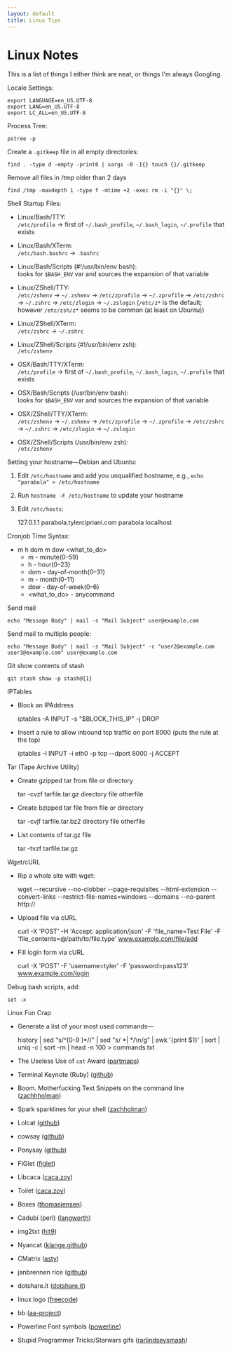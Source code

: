 ```yaml
---
layout: default
title: Linux Tips
---
```


# Linux Notes

This is a list of things I either think are neat, or things I'm always Googling.

Locale Settings:

    export LANGUAGE=en_US.UTF-8
    export LANG=en_US.UTF-8
    export LC_ALL=en_US.UTF-8

Process Tree:

    pstree -p

Create a `.gitkeep` file in all empty directories:

    find . -type d -empty -print0 | xargs -0 -I{} touch {}/.gitkeep

Remove all files in /tmp older than 2 days

    find /tmp -maxdepth 1 -type f -mtime +2 -exec rm -i "{}" \;

Shell Startup Files:

- Linux/Bash/TTY:<br>
  `/etc/profile` &rarr; first of `~/.bash_profile`, `~/.bash_login`, `~/.profile` that exists

- Linux/Bash/XTerm:<br>
  `/etc/bash.bashrc` &rarr; `.bashrc`

- Linux/Bash/Scripts (#!/usr/bin/env bash):<br>
  looks for `$BASH_ENV` var and sources the expansion of that variable

- Linux/ZShell/TTY:<br>
  `/etc/zshenv` &rarr; `~/.zshenv` &rarr; `/etc/zprofile` &rarr; `~/.zprofile` &rarr; `/etc/zshrc` &rarr; `~/.zshrc` &rarr; `/etc/zlogin` &rarr; `~/.zslogin` (`/etc/z*` is the default; however `/etc/zsh/z*` seems to be common (at least on Ubuntu))

- Linux/ZShell/XTerm:<br>
  `/etc/zshrc` &rarr; `~/.zshrc`

- Linux/ZShell/Scripts (#!/usr/bin/env zsh):<br>
  `/etc/zshenv`

- OSX/Bash/TTY/XTerm:<br>
  `/etc/profile` &rarr; first of `~/.bash_profile`, `~/.bash_login`, `~/.profile` that exists

- OSX/Bash/Scripts (/usr/bin/env bash):<br>
  looks for `$BASH_ENV` var and sources the expansion of that variable

- OSX/ZShell/TTY/XTerm:<br>
  `/etc/zshenv` &rarr; `~/.zshenv` &rarr; `/etc/zprofile` &rarr; `~/.zprofile` &rarr; `/etc/zshrc` &rarr; `~/.zshrc` &rarr; `/etc/zlogin` &rarr; `~/.zslogin`

- OSX/ZShell/Scripts (/usr/bin/env zsh):<br>
  `/etc/zshenv`

Setting your hostname&#8212;Debian and Ubuntu:

1. Edit `/etc/hostname` and add you unqualified hostname, e.g., `echo "parabola" > /etc/hostname` 
2. Run `hostname -F /etc/hostname` to update your hostname
3. Edit `/etc/hosts`:

    127.0.1.1 parabola.tylercipriani.com parabola localhost

Cronjob Time Syntax:

- m h dom m dow <what_to_do>
  - m - minute(0–59)
  - h - hour(0–23)
  - dom - day-of-month(0–31)
  - m - month(0-11)
  - dow - day-of-week(0–6)
  - <what_to_do> - anycommand

Send mail

    echo "Message Body" | mail -s "Mail Subject" user@example.com

Send mail to multiple people:

    echo "Message Body" | mail -s "Mail Subject" -c "user2@example.com user3@example.com" user@example.com

Git show contents of stash

    git stash show -p stash@{1}

IPTables

- Block an IPAddress
  
    iptables -A INPUT -s "$BLOCK_THIS_IP" -j DROP

- Insert a rule to allow inbound tcp traffic on port 8000 (puts the rule at the top)

    iptables -I INPUT -i eth0 -p tcp --dport 8000 -j ACCEPT

Tar (Tape Archive Utility)

- Create gzipped tar from file or directory

    tar -cvzf tarfile.tar.gz directory file otherfile

- Create bzipped tar file from file or directory

    tar -cvjf tarfile.tar.bz2 directory file otherfile

- List contents of tar.gz file

    tar -tvzf tarfile.tar.gz

Wget/cURL

- Rip a whole site with wget:

    wget --recursive --no-clobber --page-requisites --html-extension --convert-links --restrict-file-names=windows --domains <domain-name> --no-parent http://<domain>

- Upload file via cURL

    curl -X 'POST' -H 'Accept: application/json' -F 'file_name=Test File' -F 'file_contents=@/path/to/file.type' www.example.com/file/add

- Fill login form via cURL

    curl -X 'POST' -F 'username=tyler' -F 'password=pass123' www.example.com/login


Debug bash scripts, add:

    set -x

Linux Fun Crap

- Generate a list of your most used commands— 

    history | sed "s/^[0-9 ]*//" | sed "s/ *| */\n/g" | awk '{print $1}' | sort | uniq -c | sort -rn | head -n 100 > commands.txt

- The Useless Use of `cat` Award ([partmaps](http://partmaps.org/era/unix/award.html#cat))
- Terminal Keynote (Ruby) ([github](https://github.com/fxn/tkn))
- Boom. Motherfucking Text Snippets on the command line ([zachhholman](http://zachholman.com/boom/))
- Spark sparklines for your shell ([zachholman](http://zachholman.com/spark/))
- Lolcat ([github](https://github.com/busyloop/lolcat))
- cowsay ([github](https://github.com/schacon/cowsay))
- Ponysay ([github](https://github.com/erkin/ponysay))
- FIGlet ([figlet](http://www.figlet.org/))
- Libcaca ([caca.zoy](http://caca.zoy.org/wiki/libcaca))
- Toilet ([caca.zoy](http://caca.zoy.org/wiki/toilet))
- Boxes ([thomasjensen](http://boxes.thomasjensen.com/))
- Cadubi (perl) ([langworth](http://langworth.com/pub/cadubi/))
- img2txt ([hit9](http://hit9.org/img2txt/))
- Nyancat ([klange.github](https://github.com/klange/nyancat))
- CMatrix ([asty](http://www.asty.org/cmatrix/))
- janbrennen rice ([github](https://github.com/janbrennen/rice))
- dotshare.it ([dotshare.it](http://dotshare.it))
- linux logo ([freecode](http://freecode.com/projects/linuxlogo))
- bb ([aa-project](http://aa-project.sourceforge.net/bb/))
- Powerline Font symbols ([powerline](https://powerline.readthedocs.org/en/latest/fontpatching.html))
- Stupid Programmer Tricks/Starwars gifs ([rarlindseysmash](http://rarlindseysmash.com/posts/stupid-programmer-tricks-and-star-wars-gifs))